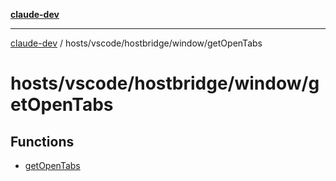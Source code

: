 [**claude-dev**](../../../../../README.md)

***

[claude-dev](../../../../../README.md) / hosts/vscode/hostbridge/window/getOpenTabs

# hosts/vscode/hostbridge/window/getOpenTabs

## Functions

- [getOpenTabs](functions/getOpenTabs.md)
